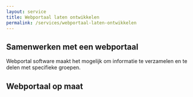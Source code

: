 ```yaml
---
layout: service
title: Webportaal laten ontwikkelen
permalink: /services/webportaal-laten-ontwikkelen
---
```


## Samenwerken met een webportaal

Webportal software maakt het mogelijk om informatie te verzamelen en te delen met specifieke groepen.

## Webportaal op maat
